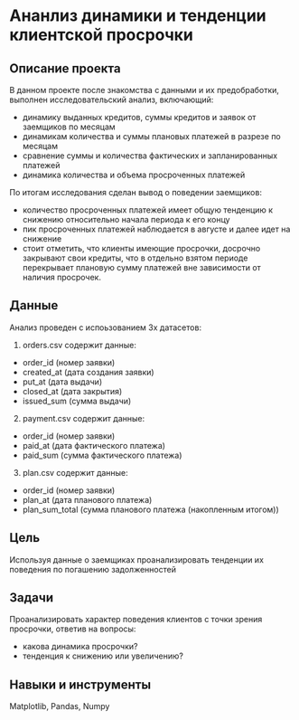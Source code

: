 # Ананлиз динамики и тенденции клиентской просрочки

## Описание проекта
В данном проекте после знакомства с данными и их предобработки, выполнен исследовательский анализ, включающий:
- динамику выданных кредитов, суммы кредитов и заявок от заемщиков по месяцам
- динамикам количества и суммы плановых платежей в разрезе по месяцам
- сравнение суммы и количества фактических и запланированных платежей
- динамика количества и объема просроченных платежей

По итогам исследования сделан вывод о поведении заемщиков:
- количество просроченных платежей имеет общую тенденцию к снижению относительно начала периода к его концу
- пик просроченных платежей наблюдается в августе и далее идет на снижение
- стоит отметить, что клиенты имеющие просрочки, досрочно закрывают свои кредиты, что в отдельно взятом периоде перекрывает плановую сумму платежей вне зависимости от наличия просрочек.

## Данные
Анализ проведен с испоьзованием 3х датасетов:
1. orders.csv содержит данные:
- order_id (номер заявки)
- created_at (дата создания заявки)
- put_at (дата выдачи)
- closed_at (дата закрытия)
- issued_sum (сумма выдачи)
2. payment.csv содержит данные:
- order_id (номер заявки)
- paid_at (дата фактического платежа)
- paid_sum (сумма фактического платежа)
3. plan.csv содержит данные:
- order_id (номер заявки)
- plan_at (дата планового платежа)
- plan_sum_total (сумма планового платежа (накопленным итогом))

## Цель
Используя данные о заемщиках проанализировать тенденции их поведения по погашению задолженностей 

## Задачи
Проанализировать характер поведения клиентов с точки зрения просрочки, ответив на вопросы:
- какова динамика просрочки?
- тенденция к снижению или увеличению?

## Навыки и инструменты
Matplotlib, Pandas, Numpy

